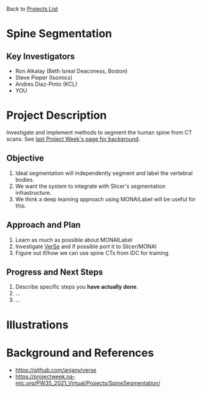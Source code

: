 Back to [Projects List](../../README.md#ProjectsList)

# Spine Segmentation

## Key Investigators

- Ron Alkalay (Beth Isreal Deaconess, Boston)
- Steve Pieper (Isomics)
- Andres Diaz-Pinto (KCL)
- YOU

# Project Description

Investigate and implement methods to segment the human spine from CT scans.  See [last Project Week's page for background](https://projectweek.na-mic.org/PW35_2021_Virtual/Projects/SpineSegmentation/).

## Objective

1. Ideal segmentation will independently segment and label the vertebral bodies.
2. We want the system to integrate with Slicer's segmentation infrastructure.
3. We think a deep learning approach using MONAILabel will be useful for this.

## Approach and Plan

1. Learn as much as possible about MONAILabel
2. Investigate [VerSe](https://arxiv.org/abs/2001.09193) and if possible port it to Slicer/MONAI
3. Figure out if/how we can use spine CTs from IDC for training.

## Progress and Next Steps

<!-- Update this section as you make progress, describing of what you have ACTUALLY DONE. If there are specific steps that you could not complete then you can describe them here, too. -->

1. Describe specific steps you **have actually done**.
1. ...
1. ...

# Illustrations

<!-- Add pictures and links to videos that demonstrate what has been accomplished.
![Description of picture](Example2.jpg)
![Some more images](Example2.jpg)
-->

# Background and References

* https://github.com/anjany/verse
* https://projectweek.na-mic.org/PW35_2021_Virtual/Projects/SpineSegmentation/
